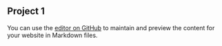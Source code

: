 ## Project 1

You can use the [editor on GitHub](https://github.com/rahulp217/CIT-P1/edit/main/README.md) to maintain and preview the content for your website in Markdown files.

